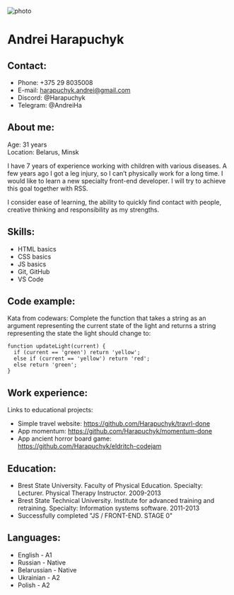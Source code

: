 ![photo](https://user-images.githubusercontent.com/106514759/171934655-5b1142da-a575-4b9f-8391-3d35f8ea8cb6.jpg)

# Andrei Harapuchyk

## Contact:
* Phone: +375 29 8035008
* E-mail: harapuchyk.andrei@gmail.com
* Discord: @Harapuchyk
* Telegram: @AndreiHa

## About me:
Age: 31 years  
Location: Belarus, Minsk

I have 7 years of experience working with children with various diseases. A few years ago I got a leg injury, so I can’t physically work for a long time. I would like to learn a new specialty front-end developer. I will try to achieve this goal together with RSS.

I consider ease of learning, the ability to quickly find contact with people, creative thinking and responsibility as my strengths.

## Skills:
* HTML basics
* CSS basics
* JS basics
* Git, GitHub
* VS Code

## Code example:
Kata from codewars:
Complete the function that takes a string as an argument representing the current state of the light and returns a string representing the state the light should change to:
```
function updateLight(current) {
  if (current == 'green') return 'yellow';
  else if (current == 'yellow') return 'red';
  else return 'green';
}
```

## Work experience:
Links to educational projects:

* Simple travel website: https://github.com/Harapuchyk/travrl-done
* App momentum: https://github.com/Harapuchyk/momentum-done
* App ancient horror board game: https://github.com/Harapuchyk/eldritch-codejam

## Education:
* Brest State University. Faculty of Physical Education. Specialty: Lecturer. Physical Therapy Instructor. 2009-2013
* Brest State Technical University. Institute for advanced training and retraining. Specialty: Information systems software. 2011-2013
* Successfully completed "JS / FRONT-END. STAGE 0"

## Languages:  
* English - A1  
* Russian - Native  
* Belarussian - Native  
* Ukrainian - A2 
* Polish - A2
